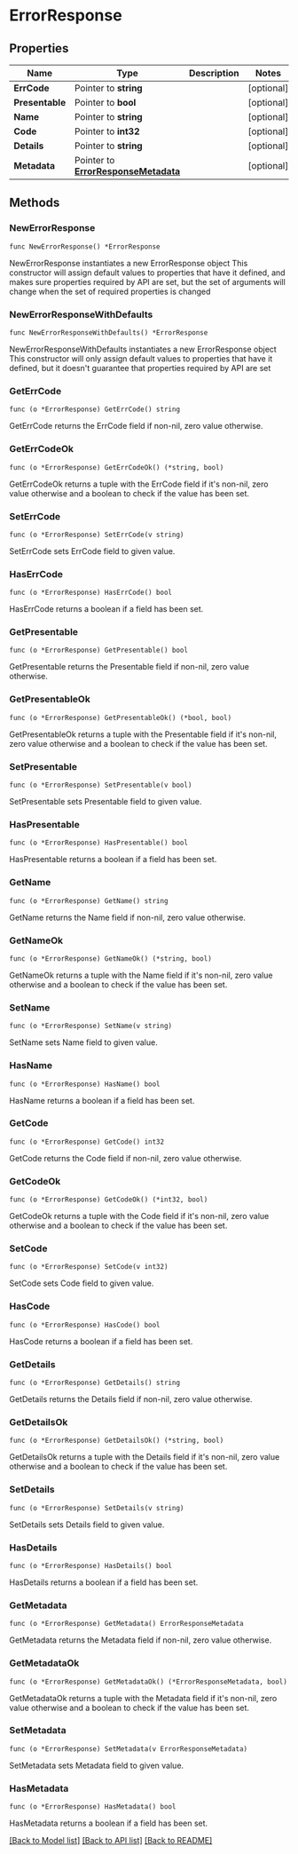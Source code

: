 # ErrorResponse

## Properties

Name | Type | Description | Notes
------------ | ------------- | ------------- | -------------
**ErrCode** | Pointer to **string** |  | [optional] 
**Presentable** | Pointer to **bool** |  | [optional] 
**Name** | Pointer to **string** |  | [optional] 
**Code** | Pointer to **int32** |  | [optional] 
**Details** | Pointer to **string** |  | [optional] 
**Metadata** | Pointer to [**ErrorResponseMetadata**](ErrorResponseMetadata.md) |  | [optional] 

## Methods

### NewErrorResponse

`func NewErrorResponse() *ErrorResponse`

NewErrorResponse instantiates a new ErrorResponse object
This constructor will assign default values to properties that have it defined,
and makes sure properties required by API are set, but the set of arguments
will change when the set of required properties is changed

### NewErrorResponseWithDefaults

`func NewErrorResponseWithDefaults() *ErrorResponse`

NewErrorResponseWithDefaults instantiates a new ErrorResponse object
This constructor will only assign default values to properties that have it defined,
but it doesn't guarantee that properties required by API are set

### GetErrCode

`func (o *ErrorResponse) GetErrCode() string`

GetErrCode returns the ErrCode field if non-nil, zero value otherwise.

### GetErrCodeOk

`func (o *ErrorResponse) GetErrCodeOk() (*string, bool)`

GetErrCodeOk returns a tuple with the ErrCode field if it's non-nil, zero value otherwise
and a boolean to check if the value has been set.

### SetErrCode

`func (o *ErrorResponse) SetErrCode(v string)`

SetErrCode sets ErrCode field to given value.

### HasErrCode

`func (o *ErrorResponse) HasErrCode() bool`

HasErrCode returns a boolean if a field has been set.

### GetPresentable

`func (o *ErrorResponse) GetPresentable() bool`

GetPresentable returns the Presentable field if non-nil, zero value otherwise.

### GetPresentableOk

`func (o *ErrorResponse) GetPresentableOk() (*bool, bool)`

GetPresentableOk returns a tuple with the Presentable field if it's non-nil, zero value otherwise
and a boolean to check if the value has been set.

### SetPresentable

`func (o *ErrorResponse) SetPresentable(v bool)`

SetPresentable sets Presentable field to given value.

### HasPresentable

`func (o *ErrorResponse) HasPresentable() bool`

HasPresentable returns a boolean if a field has been set.

### GetName

`func (o *ErrorResponse) GetName() string`

GetName returns the Name field if non-nil, zero value otherwise.

### GetNameOk

`func (o *ErrorResponse) GetNameOk() (*string, bool)`

GetNameOk returns a tuple with the Name field if it's non-nil, zero value otherwise
and a boolean to check if the value has been set.

### SetName

`func (o *ErrorResponse) SetName(v string)`

SetName sets Name field to given value.

### HasName

`func (o *ErrorResponse) HasName() bool`

HasName returns a boolean if a field has been set.

### GetCode

`func (o *ErrorResponse) GetCode() int32`

GetCode returns the Code field if non-nil, zero value otherwise.

### GetCodeOk

`func (o *ErrorResponse) GetCodeOk() (*int32, bool)`

GetCodeOk returns a tuple with the Code field if it's non-nil, zero value otherwise
and a boolean to check if the value has been set.

### SetCode

`func (o *ErrorResponse) SetCode(v int32)`

SetCode sets Code field to given value.

### HasCode

`func (o *ErrorResponse) HasCode() bool`

HasCode returns a boolean if a field has been set.

### GetDetails

`func (o *ErrorResponse) GetDetails() string`

GetDetails returns the Details field if non-nil, zero value otherwise.

### GetDetailsOk

`func (o *ErrorResponse) GetDetailsOk() (*string, bool)`

GetDetailsOk returns a tuple with the Details field if it's non-nil, zero value otherwise
and a boolean to check if the value has been set.

### SetDetails

`func (o *ErrorResponse) SetDetails(v string)`

SetDetails sets Details field to given value.

### HasDetails

`func (o *ErrorResponse) HasDetails() bool`

HasDetails returns a boolean if a field has been set.

### GetMetadata

`func (o *ErrorResponse) GetMetadata() ErrorResponseMetadata`

GetMetadata returns the Metadata field if non-nil, zero value otherwise.

### GetMetadataOk

`func (o *ErrorResponse) GetMetadataOk() (*ErrorResponseMetadata, bool)`

GetMetadataOk returns a tuple with the Metadata field if it's non-nil, zero value otherwise
and a boolean to check if the value has been set.

### SetMetadata

`func (o *ErrorResponse) SetMetadata(v ErrorResponseMetadata)`

SetMetadata sets Metadata field to given value.

### HasMetadata

`func (o *ErrorResponse) HasMetadata() bool`

HasMetadata returns a boolean if a field has been set.


[[Back to Model list]](../README.md#documentation-for-models) [[Back to API list]](../README.md#documentation-for-api-endpoints) [[Back to README]](../README.md)


